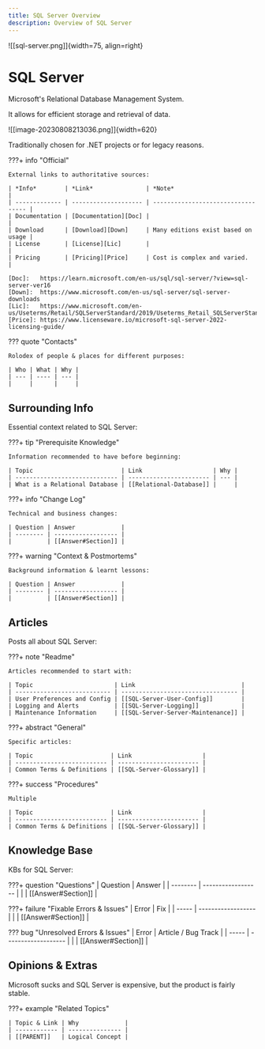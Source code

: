 ```yaml
---
title: SQL Server Overview
description: Overview of SQL Server
---
```


<!-- Use to hide prev / next footers individually: -->
<!-- <style>
.md-footer__link--prev {
    display: none
}
.md-footer__link--next {
    display: none
}
</style> -->

![[sql-server.png]]{width=75, align=right}

# SQL Server

Microsoft's Relational Database Management System.

It allows for efficient storage and retrieval of data.

![[image-20230808213036.png]]{width=620}

Traditionally chosen for .NET projects or for legacy reasons.

???+ info "Official"

    External links to authoritative sources:

    | *Info*        | *Link*               | *Note*                             |
    | ------------- | -------------------- | ---------------------------------- |
    | Documentation | [Documentation][Doc] |                                    |
    | Download      | [Download][Down]     | Many editions exist based on usage |
    | License       | [License][Lic]       |                                    |
    | Pricing       | [Pricing][Price]     | Cost is complex and varied.        |

    [Doc]:   https://learn.microsoft.com/en-us/sql/sql-server/?view=sql-server-ver16
    [Down]:  https://www.microsoft.com/en-us/sql-server/sql-server-downloads
    [Lic]:   https://www.microsoft.com/en-us/Useterms/Retail/SQLServerStandard/2019/Useterms_Retail_SQLServerStandard_2019_English.htm
    [Price]: https://www.licenseware.io/microsoft-sql-server-2022-licensing-guide/

??? quote "Contacts"

    Rolodex of people & places for different purposes:

    | Who | What | Why |
    | --- | ---- | --- |
    |     |      |     |


## Surrounding Info

Essential context related to SQL Server:

???+ tip "Prerequisite Knowledge"

    Information recommended to have before beginning:

    | Topic                         | Link                    | Why |
    | ----------------------------- | ----------------------- | --- |
    | What is a Relational Database | [[Relational-Database]] |     |

???+ info "Change Log"

    Technical and business changes:

    | Question | Answer             |
    | -------- | ------------------ |
    |          | [[Answer#Section]] |

???+ warning "Context & Postmortems"

    Background information & learnt lessons:

    | Question | Answer             |
    | -------- | ------------------ |
    |          | [[Answer#Section]] |


## Articles

Posts all about SQL Server:

???+ note "Readme"

    Articles recommended to start with:

    | Topic                       | Link                              |
    | --------------------------- | --------------------------------- |
    | User Preferences and Config | [[SQL-Server-User-Config]]        |
    | Logging and Alerts          | [[SQL-Server-Logging]]            |
    | Maintenance Information     | [[SQL-Server-Server-Maintenance]] |

???+ abstract "General"

    Specific articles:

    | Topic                      | Link                    |
    | -------------------------- | ----------------------- |
    | Common Terms & Definitions | [[SQL-Server-Glossary]] |

???+ success "Procedures"

    Multiple

    | Topic                      | Link                    |
    | -------------------------- | ----------------------- |
    | Common Terms & Definitions | [[SQL-Server-Glossary]] |

## Knowledge Base

KBs for SQL Server:

???+ question "Questions"
    | Question | Answer             |
    | -------- | ------------------ |
    |          | [[Answer#Section]] |

???+ failure "Fixable Errors & Issues"
    | Error | Fix                |
    | ----- | ------------------ |
    |       | [[Answer#Section]] |

??? bug "Unresolved Errors & Issues"
    | Error | Article / Bug Track |
    | ----- | ------------------- |
    |       | [[Answer#Section]]  |

## Opinions & Extras

Microsoft sucks and SQL Server is expensive, but the product is fairly stable.

???+ example "Related Topics"

    | Topic & Link | Why             |
    | ------------ | --------------- |
    | [[PARENT]]   | Logical Concept |

<!-- TO-DO List -->
